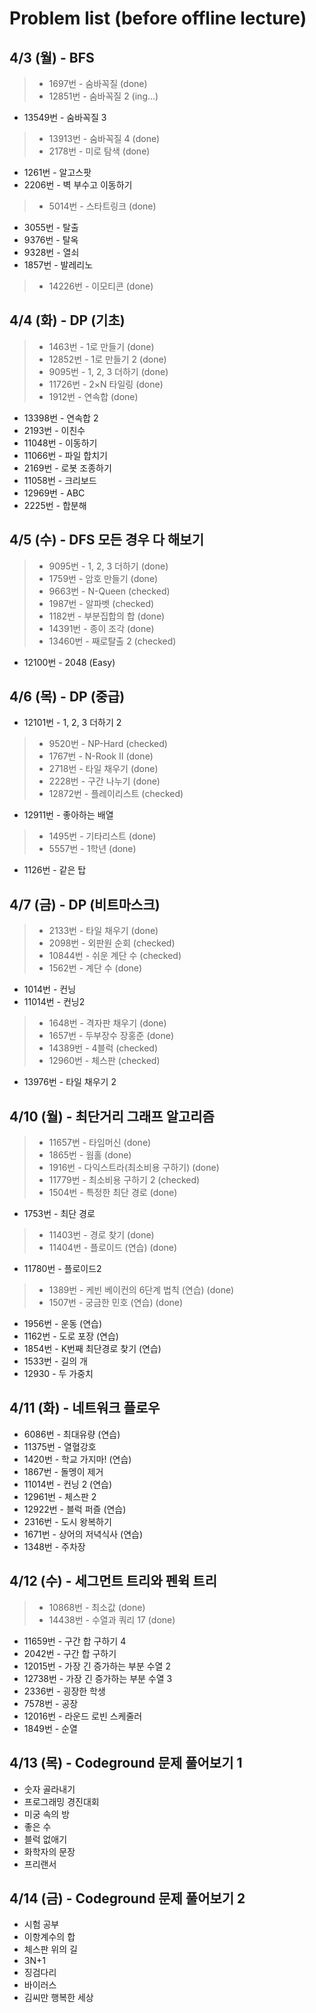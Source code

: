 Problem list (before offline lecture)
====================================


4/3 (월) - BFS
--------------

> - 1697번 - 숨바꼭질 (done)
>- 12851번 - 숨바꼭질 2 (ing...)
- 13549번 - 숨바꼭질 3
>- 13913번 - 숨바꼭질 4 (done)
>- 2178번 - 미로 탐색 (done)
- 1261번 - 알고스팟
- 2206번 - 벽 부수고 이동하기
>- 5014번 - 스타트링크 (done)
- 3055번 - 탈출
- 9376번 - 탈옥
- 9328번 - 열쇠
- 1857번 - 발레리노
>- 14226번 - 이모티콘 (done)



4/4 (화) - DP (기초)
-------------------

>- 1463번 - 1로 만들기 (done)
>- 12852번 - 1로 만들기 2 (done)
>- 9095번 - 1, 2, 3 더하기 (done)
>- 11726번 - 2×N 타일링 (done)
>- 1912번 - 연속합 (done)
- 13398번 - 연속합 2
- 2193번 - 이친수
- 11048번 - 이동하기
- 11066번 - 파일 합치기
- 2169번 - 로봇 조종하기
- 11058번 - 크리보드
- 12969번 - ABC
- 2225번 - 합분해



4/5 (수) - DFS 모든 경우 다 해보기
--------------------------------

>- 9095번 - 1, 2, 3 더하기 (done)
>- 1759번 - 암호 만들기 (done)
>- 9663번 - N-Queen (checked)
>- 1987번 - 알파벳 (checked)
>- 1182번 - 부분집합의 합 (done)
>- 14391번 - 종이 조각 (done)
>- 13460번 - 째로탈출 2 (checked)
- 12100번 - 2048 (Easy)



4/6 (목) - DP (중급)
-------------------

- 12101번 - 1, 2, 3 더하기 2
>- 9520번 - NP-Hard (checked)
>- 1767번 - N-Rook II (done)
>- 2718번 - 타일 채우기 (done)
>- 2228번 - 구간 나누기 (done)
>- 12872번 - 플레이리스트 (checked)
- 12911번 - 좋아하는 배열
>- 1495번 - 기타리스트 (done)
>- 5557번 - 1학년 (done)
- 1126번 - 같은 탑



4/7 (금) - DP (비트마스크)
-------------------------

>- 2133번 - 타일 채우기 (done)
>- 2098번 - 외판원 순회 (checked)
>- 10844번 - 쉬운 계단 수 (checked)
>- 1562번 - 계단 수 (done)
- 1014번 - 컨닝
- 11014번 - 컨닝2
>- 1648번 - 격자판 채우기 (done)
>- 1657번 - 두부장수 장홍준 (done)
>- 14389번 - 4블럭 (checked)
>- 12960번 - 체스판 (checked)
- 13976번 - 타일 채우기 2



4/10 (월) - 최단거리 그래프 알고리즘
----------------------------------

>- 11657번 - 타임머신 (done)
>- 1865번 - 웜홀 (done)
>- 1916번 - 다익스트라(최소비용 구하기) (done)
>- 11779번 - 최소비용 구하기 2 (checked)
>- 1504번 - 특정한 최단 경로 (done)
- 1753번 - 최단 경로
>- 11403번 - 경로 찾기 (done)
>- 11404번 - 플로이드 (연습) (done)
- 11780번 - 플로이드2
>- 1389번 - 케빈 베이컨의 6단계 법칙 (연습) (done)
>- 1507번 - 궁금한 민호 (연습) (done)
- 1956번 - 운동 (연습)
- 1162번 - 도로 포장 (연습)
- 1854번 - K번째 최단경로 찾기 (연습)
- 1533번 - 길의 개
- 12930 - 두 가중치



4/11 (화) - 네트워크 플로우
-------------------------

- 6086번 - 최대유량 (연습)
- 11375번 - 열혈강호
- 1420번 - 학교 가지마! (연습)
- 1867번 - 돌멩이 제거
- 11014번 - 컨닝 2 (연습)
- 12961번 - 체스판 2
- 12922번 - 블럭 퍼즐 (연습)
- 2316번 - 도시 왕복하기
- 1671번 - 상어의 저녁식사 (연습)
- 1348번 - 주차장



4/12 (수) - 세그먼트 트리와 펜윅 트리
-----------------------------------

>- 10868번 - 최소값 (done)
>- 14438번 - 수열과 쿼리 17 (done)
- 11659번 - 구간 합 구하기 4
- 2042번 - 구간 합 구하기
- 12015번 - 가장 긴 증가하는 부분 수열 2
- 12738번 - 가장 긴 증가하는 부분 수열 3
- 2336번 - 굉장한 학생
- 7578번 - 공장
- 12016번 - 라운드 로빈 스케줄러
- 1849번 - 순열



4/13 (목) - Codeground 문제 풀어보기 1
-------------------------------------

- 숫자 골라내기
- 프로그래밍 경진대회
- 미궁 속의 방
- 좋은 수
- 블럭 없애기
- 화학자의 문장
- 프리랜서



4/14 (금) - Codeground 문제 풀어보기 2
-------------------------------------

- 시험 공부
- 이항계수의 합
- 체스판 위의 길
- 3N+1
- 징검다리
- 바이러스
- 김씨만 행복한 세상

